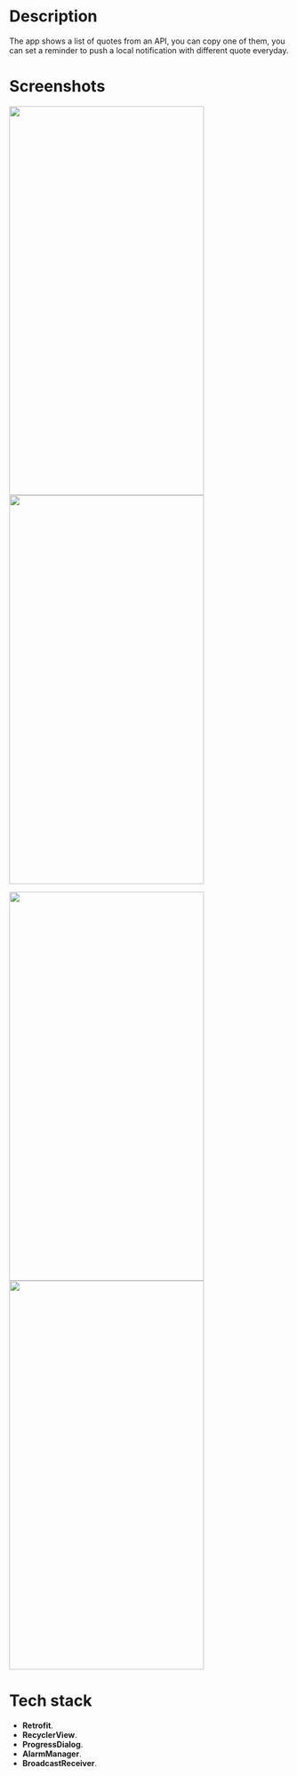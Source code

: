 
# Description

The app shows a list of quotes from an API, you can copy one of them, you can set a reminder to push a local notification with different quote everyday.
</br>

# Screenshots

<img src="https://user-images.githubusercontent.com/79477855/148279722-3024e450-db90-4fb6-a22d-14b125f1a67d.jpg" width="350" height="700"> <img src="https://user-images.githubusercontent.com/79477855/148279585-2f897cb9-6511-440f-ba3e-70cccca1e38f.jpg" width="350" height="700">

<img src="https://user-images.githubusercontent.com/79477855/148280306-975f391b-35bf-4a37-b5bd-fa98a2f41e4f.jpg" width="350" height="700"> <img src="https://user-images.githubusercontent.com/79477855/148280186-851b15cc-41da-42d6-a938-f8b40d0fe515.jpg" width="350" height="700">

# Tech stack
* **Retrofit**.
* **RecyclerView**.
* **ProgressDialog**.
* **AlarmManager**.
* **BroadcastReceiver**.
